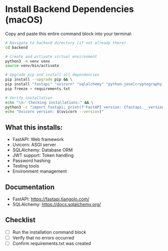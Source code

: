 # Install Backend Dependencies (macOS)

Copy and paste this entire command block into your terminal:

```bash
# Navigate to backend directory (if not already there)
cd backend

# Create and activate virtual environment
python3 -m venv venv
source venv/bin/activate

# Upgrade pip and install all dependencies
pip install --upgrade pip && \
pip install "fastapi" "uvicorn" "sqlalchemy" "python-jose[cryptography]" "passlib[bcrypt]" "python-multipart" "python-dotenv" "pytest" "pytest-asyncio" "httpx" && \
pip freeze > requirements.txt

# Verify installation
echo "\n✅ Checking installations:" && \
python3 -c "import fastapi; print(f'FastAPI version: {fastapi.__version__}')" && \
echo "Uvicorn version: $(uvicorn --version)"
```

## What this installs:
- FastAPI: Web framework
- Uvicorn: ASGI server
- SQLAlchemy: Database ORM
- JWT support: Token handling
- Password hashing
- Testing tools
- Environment management

## Documentation
- FastAPI: https://fastapi.tiangolo.com/
- SQLAlchemy: https://docs.sqlalchemy.org/

## Checklist
- [ ] Run the installation command block
- [ ] Verify that no errors occurred
- [ ] Confirm requirements.txt was created